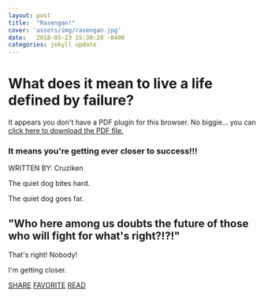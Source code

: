 ```yaml
---
layout: post
title:  "Rasengan!"
cover: 'assets/img/rasengan.jpg'
date:   2018-05-23 15:30:20 -0400
categories: jekyll update
---
```

<html>
<head>
  <title>Rasengan</title>
  <link href="https://fonts.googleapis.com/css?family=Amatic+SC|Raleway:100,200,600,700" rel="stylesheet">
  <link rel="stylesheet" type="text/css" href="/css/style.css">
</head>
<body>


  <div id="banner">
    <div class="content">
      
   <h1>What does it mean to live a life defined by failure?</h1>
 </div>
  </div>
 <object data="../assets/pdf/ANBM.pdf" type="application/pdf" width="100%" height="800px"> 
  <p>It appears you don't have a PDF plugin for this browser.
   No biggie... you can <a href="resume.pdf">click here to
  download the PDF file.</a></p>  
 </object>
 </div>
  <div id="main" class="content">
    <h3>It means you're getting ever closer to success!!!</h3>
    <span class="byline">WRITTEN BY: Cruziken</span>
    <p>The quiet dog bites hard.</p>

   <p> The quiet dog goes far.</p>

   <div class="pull-quote">
     <h2>"Who here among us doubts the future of those who will fight for what's right?!?!"</h2>
    </div>

   <p>That's right! Nobody! </p>

   <p>I'm getting closer.</p>
  </div>

  <div class="share">
    <a href="#">SHARE</a>
    <a href="#">FAVORITE</a>
    <a href="#">READ</a>
  </div>

</body>
</html>


 
